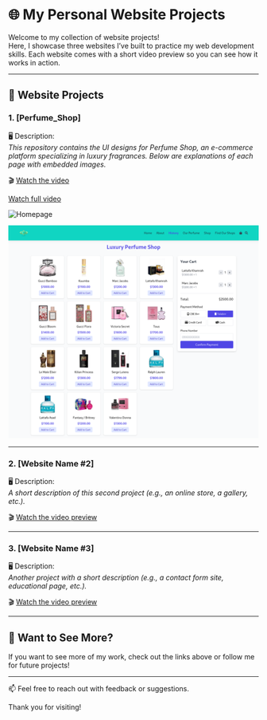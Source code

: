 # 🌐 My Personal Website Projects

Welcome to my collection of website projects!  
Here, I showcase three websites I’ve built to practice my web development skills. Each website comes with a short video preview so you can see how it works in action.

---

## 📁 Website Projects

### 1. **[Perfume_Shop]**
🖥️ Description:  
_This repository contains the UI designs for  Perfume Shop, an e-commerce platform specializing in luxury fragrances. Below are explanations of each page with embedded images._

🎬 [Watch the video](https://youtu.be/j7DTllF8Vh8)

[Watch full video](img/2025-05-18%2014-37-59.mp4)



![Homepage](img/front-page.png)  

![Shop Page](img/shops-page.png)  


---

### 2. **[Website Name #2]**
🖥️ Description:  
_A short description of this second project (e.g., an online store, a gallery, etc.)._

🎬 [Watch the video preview](#link-to-video-2)

---

### 3. **[Website Name #3]**
🖥️ Description:  
_Another project with a short description (e.g., a contact form site, educational page, etc.)._

🎬 [Watch the video preview](#link-to-video-3)

---

## 🚀 Want to See More?

If you want to see more of my work, check out the links above or follow me for future projects!

---

📫 Feel free to reach out with feedback or suggestions.

Thank you for visiting!
